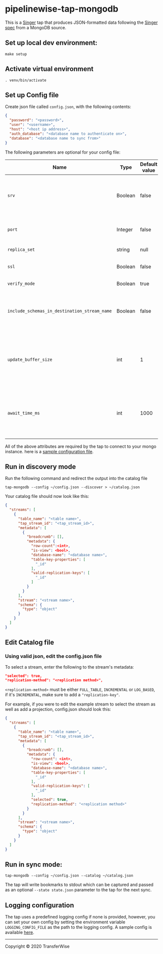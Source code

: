 # pipelinewise-tap-mongodb

This is a [Singer](https://singer.io) tap that produces JSON-formatted data following the [Singer spec](https://github.com/singer-io/getting-started/blob/master/SPEC.md) from a MongoDB source.

## Set up local dev environment:

```shell script
make setup
```

## Activate virtual environment

```shell script
. venv/bin/activate
```

## Set up Config file

Create json file called `config.json`, with the following contents: 
```json
{
  "password": "<password>",
  "user": "<username>",
  "host": "<host ip address>",
  "auth_database": "<database name to authenticate on>",
  "database": "<database name to sync from>"
}
```
The following parameters are optional for your config file:

| Name | Type | Default value| Description |
| -----|------|--------|------------ |
| `srv` | Boolean | false | uses a `mongodb+srv` protocol to connect. Disables the usage of `port` argument if set to `True` |
| `port` | Integer | false | Connection port. Required if a non-srv connection is being used.  |
| `replica_set` | string | null | name of replica set |
| `ssl` | Boolean | false | can be set to true to connect using ssl |
| `verify_mode` | Boolean | true | Default SSL verify mode |
| `include_schemas_in_destination_stream_name` | Boolean |false  | forces the stream names to take the form `<database_name>-<collection_name>` instead of `<collection_name>`|
| `update_buffer_size` | int | 1 | [LOG_BASED] The size of the buffer that holds detected update operations in memory, the buffer is flushed once the size is reached |
| `await_time_ms` | int | 1000 | [LOG_BASED] The maximum amount of time in milliseconds the loge_base method waits for new data changes before exiting. |

All of the above attributes are required by the tap to connect to your mongo instance. 
here is a [sample configuration file](./sample_config.json).

## Run in discovery mode
Run the following command and redirect the output into the catalog file
```shell script
tap-mongodb --config ~/config.json --discover > ~/catalog.json
```

Your catalog file should now look like this:
```json
{
  "streams": [
    {
      "table_name": "<table name>",
      "tap_stream_id": "<tap_stream_id>",
      "metadata": [
        {
          "breadcrumb": [],
          "metadata": {
            "row-count":<int>,
            "is-view": <bool>,
            "database-name": "<database name>",
            "table-key-properties": [
              "_id"
            ],
            "valid-replication-keys": [
              "_id"
            ]
          }
        }
      ],
      "stream": "<stream name>",
      "schema": {
        "type": "object"
      }
    }
  ]
}
```

## Edit Catalog file
### Using valid json, edit the config.json file
To select a stream, enter the following to the stream's metadata:
```json
"selected": true,
"replication-method": "<replication method>",
```

`<replication-method>` must be either `FULL_TABLE`, `INCREMENTAL` or `LOG_BASED`, if it's `INCREMENTAL`, make sure to add a `"replication-key"`.


For example, if you were to edit the example stream to select the stream as well as add a projection, config.json should look this:
```json
{
  "streams": [
    {
      "table_name": "<table name>",
      "tap_stream_id": "<tap_stream_id>",
      "metadata": [
        {
          "breadcrumb": [],
          "metadata": {
            "row-count": <int>,
            "is-view": <bool>,
            "database-name": "<database name>",
            "table-key-properties": [
              "_id"
            ],
            "valid-replication-keys": [
              "_id"
            ],
            "selected": true,
            "replication-method": "<replication method>"
          }
        }
      ],
      "stream": "<stream name>",
      "schema": {
        "type": "object"
      }
    }
  ]
}

```
## Run in sync mode:
```shell script
tap-mongodb --config ~/config.json --catalog ~/catalog.json
```

The tap will write bookmarks to stdout which can be captured and passed as an optional `--state state.json` parameter to the tap for the next sync.

## Logging configuration
The tap uses a predefined logging config if none is provided, however, you can set your own config by setting the environment variable `LOGGING_CONFIG_FILE` as the path to the logging config.
A sample config is available [here](./sample_logging.conf).

---

Copyright &copy; 2020 TransferWise
